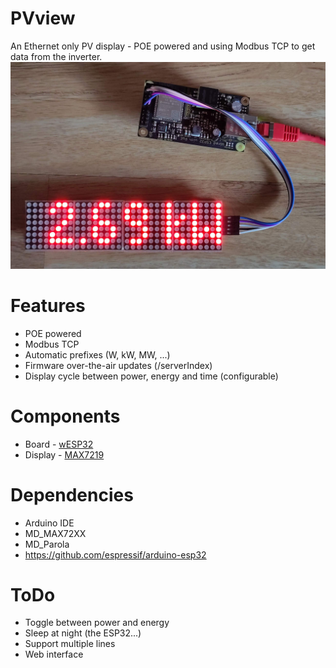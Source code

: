 # PVview

An Ethernet only PV display - POE powered and using Modbus TCP to get data from the inverter.
![wESP32 with display](Controller+Display.jpg)

# Features

- POE powered
- Modbus TCP
- Automatic prefixes (W, kW, MW, ...)
- Firmware over-the-air updates (/serverIndex)
- Display cycle between power, energy and time (configurable)

# Components

- Board - [wESP32](https://wesp32.com/)
- Display - [MAX7219](https://www.az-delivery.de/collections/leds/products/4-x-64er-led-matrix-display)

# Dependencies

- Arduino IDE
- MD_MAX72XX
- MD_Parola
- https://github.com/espressif/arduino-esp32

# ToDo

- Toggle between power and energy
- Sleep at night (the ESP32...)
- Support multiple lines
- Web interface
